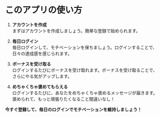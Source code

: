 # このアプリの使い方

1. **アカウントを作成**  
   まずはアカウントを作成しましょう。簡単な登録で始められます。

2. **毎日ログイン**  
   毎日ログインして、モチベーションを保ちましょう。ログインすることで、日々の達成感を感じられます。

3. **ボーナスを受け取る**  
   ログインするたびにボーナスを受け取れます。ボーナスを受け取ることで、さらにやる気がアップします。

4. **めちゃくちゃ褒めてもらえる**  
   ログインするたびに、あなたをめちゃくちゃ褒めるメッセージが届きます。褒められて、もっと頑張りたくなること間違いなし！

**今すぐ登録して、毎日のログインでモチベーションを維持しましょう！**
